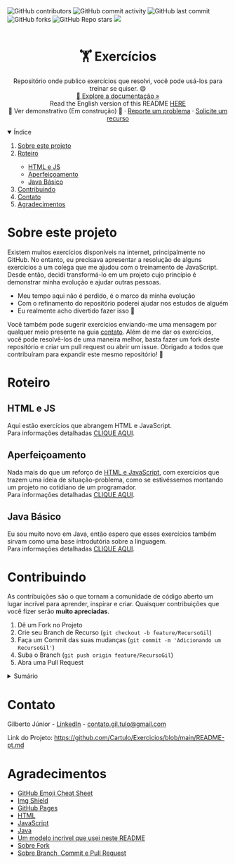 <div>
    <img alt="GitHub contributors" src="https://img.shields.io/github/contributors/cartulo/exercicios?style=for-the-badge&color=00aeae">
    <img alt="GitHub commit activity" src="https://img.shields.io/github/commit-activity/m/cartulo/exercicios?style=for-the-badge&color=00aeae">
    <img alt="GitHub last commit" src="https://img.shields.io/github/last-commit/cartulo/exercicios?style=for-the-badge&color=00aeae">
    <img alt="GitHub forks" src="https://img.shields.io/github/forks/cartulo/exercicios?style=for-the-badge&color=00aeae">
    <img alt="GitHub Repo stars" src="https://img.shields.io/github/stars/cartulo/exercicios?style=for-the-badge&color=00aeae">
    <a href="https://linkedin.com/in/gil-vulgo-tulo" target="_blank"><img src="https://img.shields.io/badge/-LinkedIn-black.svg?style=for-the-badge&logo=linkedin&colorB=555"/></a>
    <br><br>
</div>

<h1 align="center">🏋️ Exercícios</h1>
<p align="center">Repositório onde publico exercícios que resolvi, você pode usá-los para treinar se quiser.  😄 <br />
    <a href="https://github.com/cartulo/exercicios">🔎 Explore a documentação »</a><br />
    Read the English version of this README <a href="https://github.com/cartulo/exercicios#readme">HERE</a> <br />
    🚧 Ver demonstrativo (Em construção) 🚧
    ·
    <a href="https://github.com/cartulo/exercicios/issues">Reporte um problema</a>
    ·
    <a href="https://github.com/cartulo/exercicios/issues">Solicite um recurso</a>
</p>
<details open>
<summary>Índice</summary>
<ol>
    <li><a href="https://github.com/Cartulo/Exercicios/blob/main/README-pt.md#sobre-este-projeto">Sobre este projeto</a></li>
    <li><a href="https://github.com/Cartulo/Exercicios/blob/main/README-pt.md#roteiro">Roteiro</a></li>
        <ul>
            <li><a href=#html-e-js>HTML e JS</a></li>
            <li><a href=#aperfeiçoamento>Aperfeiçoamento</a></li>
            <li><a href=#java-básico>Java Básico</a></li>
        </ul>
    <li><a href="https://github.com/Cartulo/Exercicios/blob/main/README-pt.md#contribuindo">Contribuindo</a></li>
    <li><a href="https://github.com/Cartulo/Exercicios/blob/main/README-pt.md#contato">Contato</a></li>
    <li><a href="https://github.com/Cartulo/Exercicios/blob/main/README-pt.md#agradecimentos">Agradecimentos</a></li>
</ol>
</details>

<h1>Sobre este projeto</h1>
<p>
Existem muitos exercícios disponíveis na internet, principalmente no GitHub. No entanto, eu precisava apresentar a resolução de alguns exercícios a um colega que me ajudou com o treinamento de JavaScript. Desde então, decidi transformá-lo em um projeto cujo princípio é demonstrar minha evolução e ajudar outras pessoas.
</p>
<ul>
    <li>Meu tempo aqui não é perdido, é o marco da minha evolução </li>
    <li>Com o refinamento do repositório poderei ajudar nos estudos de alguém</li>
    <li>Eu realmente acho divertido fazer isso 🤣</li>
</ul>
<p> 
    Você também pode sugerir exercícios enviando-me uma mensagem por qualquer meio presente na guia <a href="https://github.com/Cartulo/Exercicios/blob/main/README-pt.md#contato">contato</a>. Além de me dar os exercícios, você pode resolvê-los de uma maneira melhor, basta fazer um fork deste repositório e criar um pull request ou abrir um issue. Obrigado a todos que contribuíram para expandir este mesmo repositório! 🎉
 </p>

<h1>Roteiro</h1>
<h2>HTML e JS</h2>
<p>Aqui estão exercícios que abrangem HTML e JavaScript.  <br>
Para informações detalhadas <a href="https://github.com/Cartulo/Exercicios/blob/main/HTML%20e%20JS/README-pt.md">CLIQUE AQUI</a>.</p>

<h2>Aperfeiçoamento</h2>
<p>
Nada mais do que um reforço de <a href="https://github.com/Cartulo/Exercicios/blob/main/README-pt.md#html-e-js">HTML e JavaScript</a>, com exercícios que trazem uma ideia de situação-problema, como se estivéssemos montando um projeto no cotidiano de um programador. <br>
Para informações detalhadas <a href="https://github.com/Cartulo/Exercicios/blob/main/Aperfeicoamento/README-pt.md">CLIQUE AQUI</a>.</p>

<h2>Java Básico</h2>
<p>Eu sou muito novo em Java, então espero que esses exercícios também sirvam como uma base introdutória sobre a linguagem. <br>
Para informações detalhadas <a href="https://github.com/Cartulo/Exercicios/blob/main/Java%20Basico/README-pt.md">CLIQUE AQUI</a>.</p>

<h1>Contribuindo</h1>
<p>
    As contribuições são o que tornam a comunidade de código aberto um lugar incrível para aprender, inspirar e criar. Quaisquer contribuições que você fizer serão <strong>muito apreciadas</strong>.
</p>
<ol>
    <li>Dê um Fork no Projeto</li>
    <li>Crie seu Branch de Recurso (<code>git checkout -b feature/RecursoGil</code>)</li>
    <li>Faça um Commit das suas mudanças (<code>git commit -m 'Adicionando um RecursoGil'</code>)</li>
    <li>Suba o Branch (<code>git push origin feature/RecursoGil</code>)</li>
    <li>Abra uma Pull Request</li>
</ol>
<details>
<summary>Sumário</summary>
<ul>
<li>Fork » "Bifurcação", quando um desenvolvedor inicia um projeto independente com base no código de um projeto já existente.</li>
<li>Branch » "Galho", branches são separações de código.</li>
<li>Commit » Um commit é um grupo de alterações no código. Toda vez que você quiser "salvar" as alterações feitas por você no repositório, você commita essas mudanças.</li>
<li>Pull Request » Pull Request é um pedido que se faz ao dono do repositório para que esse atualize o código dele com o seu código.</li>
</ul>
</details>

</p>
<h1>Contato</h1>
<p>Gilberto Júnior - <a href="https://linkedin.com/in/gil-vulgo-tulo/" target="_blank">LinkedIn</a> - <a href="mailto:contato.gil.tulo@gmail.com">contato.gil.tulo@gmail.com</a></p>
<p>Link do Projeto: <a href="https://github.com/Cartulo/Exercicios/blob/main/README-pt.md">https://github.com/Cartulo/Exercicios/blob/main/README-pt.md</a></p>

<h1>Agradecimentos</h1>
<ul>
    <li><a href="https://www.webpagefx.com/tools/emoji-cheat-sheet">GitHub Emoji Cheat Sheet</a></li>
    <li><a href="https://shields.io">Img Shield</a></li>
    <li><a href="https://pages.github.com">GitHub Pages</a></li>
    <li><a href="https://www.w3schools.com/html/html_intro.asp">HTML</a></li>
    <li><a href="https://developer.mozilla.org/en-US/docs/Web/JavaScript">JavaScript</a></li>
    <li><a href="https://www.oracle.com/br/java/technologies/javase-jdk8-doc-downloads.html">Java</a></li>
    <li><a href="https://github.com/othneildrew/Best-README-Template#about-the-project">Um modelo incrível que usei neste README</a></li>
    <li><a href="https://pt.wikipedia.org/wiki/Bifurcação_(desenvolvimento_de_software)">Sobre Fork</a></li>
    <li><a href="https://gist.github.com/victorsenam/8580499">Sobre Branch, Commit e Pull Request</a></li>
</ul>
